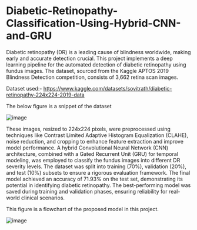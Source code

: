 # Diabetic-Retinopathy-Classification-Using-Hybrid-CNN-and-GRU

Diabetic retinopathy (DR) is a leading cause of blindness worldwide, making early and accurate detection crucial. This project implements a deep learning pipeline for the automated detection of diabetic retinopathy using fundus images. The dataset, sourced from the Kaggle APTOS 2019 Blindness Detection competition, consists of 3,662 retina scan images. 

Dataset used:-
https://www.kaggle.com/datasets/sovitrath/diabetic-retinopathy-224x224-2019-data

The below figure is a snippet of the dataset

![image](https://github.com/user-attachments/assets/82f1ea3b-0ee3-4b8f-a415-a5f985ebdf99)

These images, resized to 224x224 pixels, were preprocessed using techniques like Contrast Limited Adaptive Histogram Equalization (CLAHE), noise reduction, and cropping to enhance feature extraction and improve model performance. A hybrid Convolutional Neural Network (CNN) architecture, combined with a Gated Recurrent Unit (GRU) for temporal modeling, was employed to classify the fundus images into different DR severity levels. The dataset was split into training (70%), validation (20%), and test (10%) subsets to ensure a rigorous evaluation framework. The final model achieved an accuracy of 71.93% on the test set, demonstrating its potential in identifying diabetic retinopathy. The best-performing model was saved during training and validation phases, ensuring reliability for real-world clinical scenarios.

This figure is a flowchart of the proposed model in this project.

![image](https://github.com/user-attachments/assets/b140d3e2-c9ad-41cf-927c-7da186e3714d)



